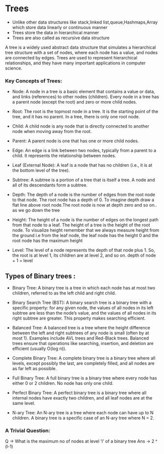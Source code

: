 # Trees 

- Unlike other data structures like stack,linked list,queue,Hashmaps,Array which store data linearly or continuous manner
- Trees store the data in hierarchical manner
- Trees are also called as recursive data structure

A tree is a widely used abstract data structure that simulates a hierarchical tree structure with a set of nodes, where each node has a value, and nodes are connected by edges. 
Trees are used to represent hierarchical relationships, and they have many important applications in computer science.

### Key Concepts of Trees:

- Node: A node in a tree is a basic element that contains a value or data, and links (references) to other nodes (children).
Every node in a tree has a parent node (except the root) and zero or more child nodes.

- Root: The root is the topmost node in a tree. It is the starting point of the tree, and it has no parent.
In a tree, there is only one root node.

- Child: A child node is any node that is directly connected to another node when moving away from the root.

- Parent: A parent node is one that has one or more child nodes.

- Edge: An edge is a link between two nodes, typically from a parent to a child. It represents the relationship between nodes.

- Leaf (External Node): A leaf is a node that has no children (i.e., it is at the bottom level of the tree).

- Subtree: A subtree is a portion of a tree that is itself a tree. A node and all of its descendants form a subtree.

- Depth: The depth of a node is the number of edges from the root node to that node. The root node has a depth of 0.
To imagine depth draw a flat line above root node.The root node is now at depth zero and so on.. as we go down the tree

- Height: The height of a node is the number of edges on the longest path from that node to a leaf. The height of a tree is the height of the root node.
To visualize height remember that we always measure height from the ground i.e from the leaf node, the leaf node has the height 0 and the root node has the maximum height

- Level: The level of a node represents the depth of that node plus 1. So, the root is at level 1, its children are at level 2, and so on.
depth of node + 1 = level

## Types of Binary trees :

- Binary Tree: A binary tree is a tree in which each node has at most two children, referred to as the left child and right child.

- Binary Search Tree (BST): A binary search tree is a binary tree with a specific property: for any given node, the values of all nodes in its left subtree are less than the node’s value, and the values of all nodes in its right subtree are greater.
This property makes searching efficient.

- Balanced Tree: A balanced tree is a tree where the height difference between the left and right subtrees of any node is small (often by at most 1). Examples include AVL trees and Red-Black trees.
Balanced trees ensure that operations like searching, insertion, and deletion are efficient (usually O(log n)).

- Complete Binary Tree: A complete binary tree is a binary tree where all levels, except possibly the last, are completely filled, and all nodes are as far left as possible.

- Full Binary Tree: A full binary tree is a binary tree where every node has either 0 or 2 children. No node has only one child.

- Perfect Binary Tree: A perfect binary tree is a binary tree where all internal nodes have exactly two children, and all leaf nodes are at the same level.

- N-ary Tree: An N-ary tree is a tree where each node can have up to N children. A binary tree is a specific case of an N-ary tree where N = 2.

### A Trivial Question:

Q -> What is the maximum no of nodes at level 'l' of a binary tree
Ans -> 2 ^ (l-1)